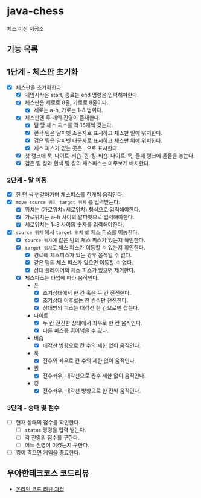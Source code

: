 # java-chess

체스 미션 저장소

## 기능 목록
## 1단계 - 체스판 초기화
- [x]  체스판을 초기화한다.
    - [x]  게임시작은 start, 종료는 end 명령을 입력해야한다.
    - [x]  체스판은 세로로 8줄, 가로로 8줄이다.
        - [x] 세로는 a-h, 가로는 1-8 범위다.
    - [x]  체스판엔 두 개의 진영이 존재한다.
        - [x]  팀 당 체스 피스를 각 16개씩 갖는다.
        - [x]  흰색 팀은 알파벳 소문자로 표시하고 체스판 밑에 위치한다.
        - [x]  검은 팀은 알파벳 대문자로 표시하고 체스판 위에 위치한다.
        - [x]  체스 피스가 없는 곳은 . 으로 표시한다.
    - [x]  첫 랭크에 룩-나이트-비숍-퀸-킹-비숍-나이트-룩, 둘째 랭크에 폰들을 놓는다.
    - [x]  검은 팀 킹과 흰색 팀 킹의 체스피스는 마주보게 배치한다.

### 2단계 - 말 이동
- [x]  한 턴 씩 번갈아가며 체스피스를 한개씩 움직인다.
- [x]  `move source 위치 target 위치` 를 입력받는다.
    - [x]  위치는 (가로위치+세로위치) 형식으로 입력해야한다.
    - [x]  가로위치는 a~h 사이의 알파벳으로 입력해야한다.
    - [x]  세로위치는 1~8 사이의 숫자를 입력해야한다.
- [x]  `source 위치` 에서 `target 위치` 로 체스 피스를 이동한다.
    - [x]  `source 위치`에 같은 팀의 체스 피스가 있는지 확인한다.
    - [x]  `target 위치`로 체스 피스가 이동할 수 있는지 확인한다.
        - [x]  경로에 체스피스가 있는 경우 움직일 수 없다.
        - [x]  같은 팀의 체스 피스가 있으면 이동할 수 없다.
        - [x]  상대 플레이어의 체스 피스가 있으면 제거한다.
    - [x] 체스피스는 타입에 따라 움직인다.
      * 폰
        - [x] 초기상태에서 한 칸 혹은 두 칸 전진한다.
        - [x] 초기상태 이후로는 한 칸씩만 전진한다.
        - [x] 상대방의 피스는 대각선 한 칸으로만 잡는다.
      * 나이트
        - [x] 두 칸 전진한 상태에서 좌우로 한 칸 움직인다. 
        - [x] 다른 피스를 뛰어넘을 수 있다.
      * 비숍
        - [x] 대각선 방향으로 칸 수의 제한 없이 움직인다. 
      * 룩
        - [x] 전후와 좌우로 칸 수의 제한 없이 움직인다.
      * 퀸
        - [x] 전후좌우, 대각선으로 칸수 제한 없이 움직인다.
      * 킹
        - [x] 전후좌우, 대각선 방향으로 한 칸씩 움직인다.

### 3단계 - 승패 및 점수
- [ ]  현재 상태의 점수를 확인한다.
    - [ ]  `status` 명령을 입력 받는다.
    - [ ]  각 진영의 점수를 구한다.
    - [ ]  어느 진영이 이겼는지 구한다.
- [ ]  킹이 죽으면 게임을 종료한다.

## 우아한테크코스 코드리뷰

- [온라인 코드 리뷰 과정](https://github.com/woowacourse/woowacourse-docs/blob/master/maincourse/README.md)
